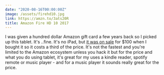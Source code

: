 ```yaml
---
date: "2020-08-16T00:00:00Z"
image: /assets/firehd10.jpg
link: https://amzn.to/3ats20R
title: Amazon Fire HD 10 2017
---
```


I was given a hundred dollar Amazon gift card a few years back so I picked up this tablet. It's ..fine. It's no iPad, but [it was on sale](https://amzn.to/3ats20R) for $100 when I bought it so it costs a third of the price. It's not the fastest and you're limited to the Amazon ecosystem unless you hack it but for the price and what you do using tablet, it's great for my uses a kindle reader, spotify remote or music player - and for a music player it sounds really great for the price.